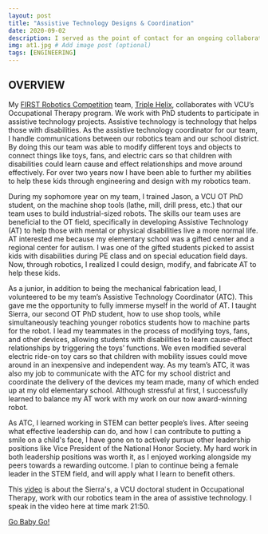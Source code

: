 ```yaml
---
layout: post
title: "Assistive Technology Designs & Coordination"
date: 2020-09-02
description: I served as the point of contact for an ongoing collaboration with our school district’s Assistive Technology Coordinator. Our team’s role in this collaboration is to adapt low-cost toys to connect to accessible switches, enabling students with disabilities to learn cause-effect relationships by triggering the toys’ functions.  # Add post description (optional)
img: at1.jpg # Add image post (optional)
tags: [ENGINEERING]
---
```


## OVERVIEW

My [FIRST Robotics Competition](https://www.firstinspires.org/robotics/frc) team, [Triple Helix](http://team2363.org/), collaborates with VCU’s Occupational Therapy program. We work with PhD students to participate in assistive technology projects.  Assistive technology is technology that helps those with disabilities. As the assistive technology coordinator for our team, I handle communications between our robotics team and our school district. By doing this our team was able to modify different toys and objects to connect things like toys, fans, and electric cars so that children with disabilities could learn cause and effect relationships and move around effectively. For over two years now I have been able to further my abilities to help these kids through engineering and design with my robotics team. 
      
During my sophomore year on my team, I trained Jason, a VCU OT PhD student, on the machine shop tools (lathe, mill, drill press, etc.) that our team uses to build industrial-sized robots. The skills our team uses are beneficial to the OT field, specifically in developing Assistive Technology (AT) to help those with mental or physical disabilities live a more normal life.  AT interested me because my elementary school was a gifted center and a regional center for autism.  I was one of the gifted students picked to assist kids with disabilities during PE class and on special education field days.  Now, through robotics, I realized I could design, modify, and fabricate AT to help these kids.

As a junior, in addition to being the mechanical fabrication lead,  I volunteered to be my team’s Assistive Technology Coordinator (ATC).  This gave me the opportunity to fully immerse myself in the world of AT.  I taught Sierra, our second OT PhD student,  how to use shop tools, while simultaneously teaching younger robotics students how to machine parts for the robot.  I lead my teammates in the process of modifying toys, fans, and other devices, allowing students with disabilities to learn cause-effect relationships by triggering the toys’ functions.  We even modified several electric ride-on toy cars so that children with mobility issues could move around in an inexpensive and independent way.  As my team’s ATC, it was also my job to communicate with the ATC for my school district and coordinate the delivery of the devices my team made, many of which ended up at my old elementary school.  Although stressful at first, I successfully learned to balance my AT work with my work on our now award-winning robot.

As ATC, I learned working in STEM can better people’s lives. After seeing what effective leadership can do, and how I can contribute to putting a smile on a child's face, I have gone on to actively pursue other leadership positions like Vice President of the National Honor Society. My hard work in both leadership positions was worth it, as I enjoyed working alongside my peers towards a rewarding outcome.  I plan to continue being a female leader in the STEM field, and will apply what I learn to benefit others.


This [video](http://team2363.org/2020/04/beyond-chairmans-teaming-up-to-build-assistive-tech) is about the Sierra's, a VCU doctoral student in Occupational Therapy, work with our robotics team in the area of assistive technology.   I speak in the video here at time mark 21:50.

[Go Baby Go!](http://team2363.org/2019/04/accessible-controls-for-ride-on-toy-car)

